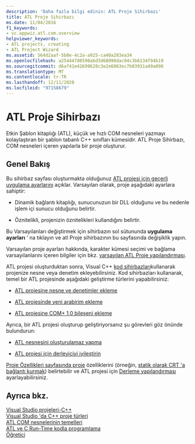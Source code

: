 ```yaml
---
description: 'Daha fazla bilgi edinin: ATL Proje Sihirbazı'
title: ATL Proje Sihirbazı
ms.date: 11/04/2016
f1_keywords:
- vc.appwiz.atl.com.overview
helpviewer_keywords:
- ATL projects, creating
- ATL Project Wizard
ms.assetid: 564d2aaf-5b8e-4c2a-a925-ca40a283ea34
ms.openlocfilehash: a254447d0590abd3d68090dac04c3b6134f94b19
ms.sourcegitcommit: d6af41e42699628c3e2e6063ec7b03931a49a098
ms.translationtype: MT
ms.contentlocale: tr-TR
ms.lasthandoff: 12/11/2020
ms.locfileid: "97158679"
---
```

# <a name="atl-project-wizard"></a>ATL Proje Sihirbazı

Etkin Şablon kitaplığı (ATL), küçük ve hızlı COM nesneleri yazmayı kolaylaştıran bir şablon tabanlı C++ sınıfları kümesidir. ATL Proje Sihirbazı, COM nesneleri içeren yapılarla bir proje oluşturur.

## <a name="overview"></a>Genel Bakış

Bu sihirbaz sayfası oluşturmakta olduğunuz [ATL projesi için geçerli uygulama ayarlarını](../../atl/reference/application-settings-atl-project-wizard.md) açıklar. Varsayılan olarak, proje aşağıdaki ayarlara sahiptir:

- Dinamik bağlantı kitaplığı, sunucunuzun bir DLL olduğunu ve bu nedenle işlem içi sunucu olduğunu belirtir.

- Öznitelikli, projenizin öznitelikleri kullandığını belirtir.

Bu Varsayılanları değiştirmek için sihirbazın sol sütununda **uygulama ayarları** ' na tıklayın ve atl Proje sihirbazının bu sayfasında değişiklik yapın.

Varsayılan proje ayarları hakkında, karakter kümesi seçimi ve bağlama varsayılanlarını içeren bilgiler için bkz. [varsayılan ATL Proje yapılandırması](../../atl/reference/default-atl-project-configurations.md).

ATL projesi oluşturduktan sonra, Visual C++ [kod sihirbazları](../../ide/adding-functionality-with-code-wizards-cpp.md)kullanarak projenize nesne veya denetim ekleyebilirsiniz. Kod sihirbazları kullanarak, temel bir ATL projesinde aşağıdaki geliştirme türlerini yapabilirsiniz:

- [ATL projesine nesne ve denetimler ekleme](../../atl/reference/adding-objects-and-controls-to-an-atl-project.md)

- [ATL projesinde yeni arabirim ekleme](../../atl/reference/adding-a-new-interface-in-an-atl-project.md)

- [ATL projesine COM+ 1,0 bileşeni ekleme](../../atl/reference/adding-an-atl-com-plus-1-0-component.md)

Ayrıca, bir ATL projesi oluşturup geliştiriyorsanız şu görevleri göz önünde bulundurun:

- [ATL nesnesini oluşturulamaz yapma](../../atl/reference/making-an-atl-object-noncreatable.md)

- [ATL projesi için derleyiciyi iyileştirin](../../atl/reference/specifying-compiler-optimization-for-an-atl-project.md)

[Proje Özellikleri sayfasında proje](../../build/reference/general-property-page-project.md) özelliklerini (örneğin, [statik olarak CRT 'a bağlantı kurmak](../../atl/programming-with-atl-and-c-run-time-code.md)) belirtebilir ve ATL projesi için [Derleme yapılandırması](/visualstudio/ide/understanding-build-configurations) ayarlayabilirsiniz.

## <a name="see-also"></a>Ayrıca bkz.

[Visual Studio projeleri-C++](../../build/creating-and-managing-visual-cpp-projects.md)<br/>
[Visual Studio 'da C++ proje türleri](../../build/reference/visual-cpp-project-types.md)<br/>
[ATL COM nesnelerinin temelleri](../../atl/fundamentals-of-atl-com-objects.md)<br/>
[ATL ve C Run-Time kodla programlama](../../atl/programming-with-atl-and-c-run-time-code.md)<br/>
[Öğretici](../../atl/active-template-library-atl-tutorial.md)
